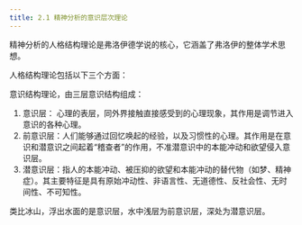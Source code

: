 ```yaml
---
title: 2.1 精神分析的意识层次理论
---
```


 精神分析的人格结构理论是弗洛伊德学说的核心，它涵盖了弗洛伊的整体学术思想。

 人格结构理论包括以下三个方面： 

意识结构理论，由三层意识结构组成： 

1. 意识层： 心理的表层，同外界接触直接感受到的心理现象，其作用是调节进入意识的各种心理。 
2.  前意识层：人们能够通过回忆唤起的经验，以及习惯性的心理。其作用是在意识和潜意识之间起着“稽查者”的作用，不准潜意识中的本能冲动和欲望侵入意识层。   
3.  潜意识层：指人的本能冲动、被压抑的欲望和本能冲动的替代物（如梦、精神症）。其主要特征是具有原始冲动性、非语言性、无道德性、反社会性、无时间性、不可知性。 

类比冰山，浮出水面的是意识层，水中浅层为前意识层，深处为潜意识层。


